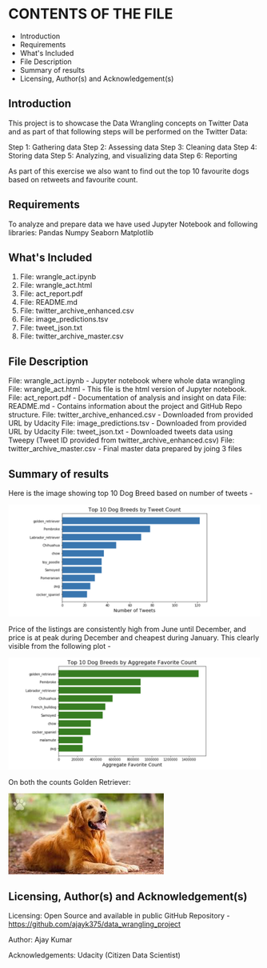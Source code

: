 CONTENTS OF THE FILE
=======================
* Introduction
* Requirements
* What's Included
* File Description
* Summary of results
* Licensing, Author(s) and Acknowledgement(s)


Introduction
-------------
This project is to showcase the Data Wrangling concepts on Twitter Data and as part of that following steps will be performed 
on the Twitter Data:

Step 1: Gathering data
Step 2: Assessing data
Step 3: Cleaning data
Step 4: Storing data
Step 5: Analyzing, and visualizing data
Step 6: Reporting

As part of this exercise we also want to find out the top 10 favourite dogs based on retweets and favourite count.


Requirements
-------------
To analyze and prepare data we have used Jupyter Notebook and following libraries:
Pandas
Numpy
Seaborn
Matplotlib

What's Included
----------------
1. File: wrangle_act.ipynb
2. File: wrangle_act.html 
3. File: act_report.pdf
4. File: README.md
5. File: twitter_archive_enhanced.csv
6. File: image_predictions.tsv
7. File: tweet_json.txt
8. File: twitter_archive_master.csv

File Description
-----------------
File: wrangle_act.ipynb - Jupyter notebook where whole data wrangling 
File: wrangle_act.html - This file is the html version of Jupyter notebook.
File: act_report.pdf - Documentation of analysis and insight on data
File: README.md - Contains information about the project and GitHub Repo structure.
File: twitter_archive_enhanced.csv - Downloaded from provided URL by Udacity
File: image_predictions.tsv - Downloaded from provided URL by Udacity
File: tweet_json.txt - Downloaded tweets data using Tweepy (Tweet ID provided from twitter_archive_enhanced.csv)
File: twitter_archive_master.csv - Final master data prepared by joing 3 files

Summary of results
--------------------
Here is the image showing top 10 Dog Breed based on number of tweets -

![Top 10 Dogs - Number of Tweets](https://github.com/ajayk375/data_wrangling_project/blob/main/Screenshot%202022-03-10%20at%2017.45.40.png)

Price of the listings are consistently high from June until December, and price is at peak during December and cheapest during January. This clearly visible
from the following plot -

![Top 10 Dogs - Aggregate Fav Count](https://github.com/ajayk375/data_wrangling_project/blob/main/Screenshot%202022-03-10%20at%2017.46.24.png)

On both the counts Golden Retriever:

![Golden Retriever](https://github.com/ajayk375/data_wrangling_project/blob/main/golen_retriever.jpeg)


Licensing, Author(s) and Acknowledgement(s)
--------------------------------------------
Licensing: Open Source and available in public GitHub Repository - https://github.com/ajayk375/data_wrangling_project

Author: Ajay Kumar

Acknowledgements: Udacity (Citizen Data Scientist)
